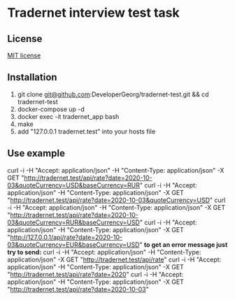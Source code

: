 # Tradernet interview test task

## License
[MIT license](https://opensource.org/licenses/MIT)

## Installation
1. git clone git@github.com:DeveloperGeorg/tradernet-test.git && cd tradernet-test
2. docker-compose up -d
3. docker exec -it tradernet_app bash
4. make
5. add "127.0.0.1       tradernet.test" into your hosts file

## Use example
curl -i -H "Accept: application/json" -H "Content-Type: application/json" -X GET "http://tradernet.test/api/rate?date=2020-10-03&quoteCurrency=USD&baseCurrency=RUR"
curl -i -H "Accept: application/json" -H "Content-Type: application/json" -X GET "http://tradernet.test/api/rate?date=2020-10-03&quoteCurrency=USD"
curl -i -H "Accept: application/json" -H "Content-Type: application/json" -X GET "http://tradernet.test/api/rate?date=2020-10-03&quoteCurrency=RUR&baseCurrency=USD"
curl -i -H "Accept: application/json" -H "Content-Type: application/json" -X GET "http://127.0.0.1/api/rate?date=2020-10-03&quoteCurrency=EUR&baseCurrency=USD"
**to get an error message just try to send:**
curl -i -H "Accept: application/json" -H "Content-Type: application/json" -X GET "http://tradernet.test/api/rate"
curl -i -H "Accept: application/json" -H "Content-Type: application/json" -X GET "http://tradernet.test/api/rate?date=2020"
curl -i -H "Accept: application/json" -H "Content-Type: application/json" -X GET "http://tradernet.test/api/rate?date=2020-10-03"